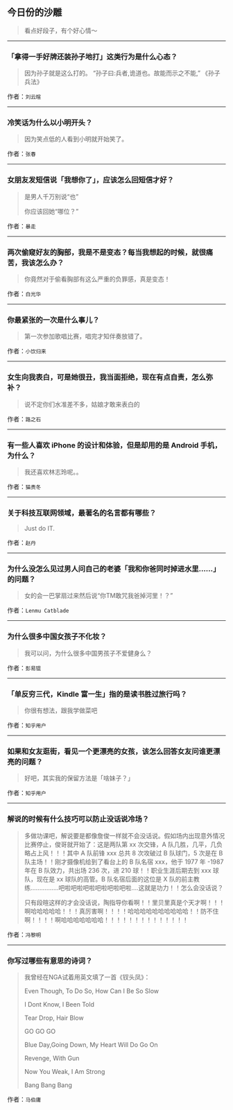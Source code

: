 ## 今日份的沙雕

> 看点好段子，有个好心情～


 
---

### 「拿得一手好牌还装孙子地打」这类行为是什么心态？

> 因为孙子就是这么打的。   “孙子曰:兵者,诡道也。故能而示之不能,”   《孙子兵法》


作者：`刘云暄`

---

### 冷笑话为什么以小明开头？

> 因为笑点低的人看到小明就开始笑了。


作者：`张春`

---

### 女朋友发短信说「我想你了」，应该怎么回短信才好？

> 是男人千万别说“也”
> 
> 你应该回她“哪位？”


作者：`暴走`

---

### 两次偷窥好友的胸部，我是不是变态？每当我想起的时候，就很痛苦，我该怎么办？

> 你竟然对于偷看胸部有这么严重的负罪感，真是变态！


作者：`白光华`

---

### 你最紧张的一次是什么事儿？

> 第一次参加歌唱比赛，唱完才知伴奏放错了。


作者：`小饮归来`

---

### 女生向我表白，可是她很丑，我当面拒绝，现在有点自责，怎么弥补？

> 说不定你们水准差不多，姑娘才敢来表白的


作者：`路之石`

---

### 有一些人喜欢 iPhone 的设计和体验，但是却用的是 Android 手机，为什么？

> 我还喜欢林志玲呢。。


作者：`猫责冬`

---

### 关于科技互联网领域，最著名的名言都有哪些？

> Just do IT.


作者：`赵丹`

---

### 为什么没怎么见过男人问自己的老婆「我和你爸同时掉进水里……」的问题？

> 女的会一巴掌扇过来然后说“你TM敢咒我爸掉河里！？”


作者：`Lenmu Catblade`

---

### 为什么很多中国女孩子不化妆？

> 我可以问，为什么很多中国男孩子不爱健身么？


作者：`彭易锟`

---

### 「单反穷三代，Kindle 富一生」指的是读书胜过旅行吗？

> 你很有想法，跟我学做菜吧


作者：`知乎用户`

---

### 如果和女友逛街，看见一个更漂亮的女孩，该怎么回答女友问谁更漂亮的问题？

> 好吧，其实我的保留方法是「啥妹子？」


作者：`知乎用户`

---

### 解说的时候有什么技巧可以防止没话说冷场？

> 多做功课吧，解说要是都像詹俊一样就不会没话说。假如场内出现意外情况比赛停止，俊哥就开始了：这是两队第 xx 次交锋，A 队几胜，几平，几负略占上风！！！其中 A 队前锋 xxx 总共 8 次攻破过 B 队球门，5 次是在 B 队主场！！刚才摄像机给到了看台上的 B 队名宿 xxx，他于 1977 年 -1987 年在 B 队效力，共出场 236 次，进 210 球！！职业生涯后期去到 xxx 球队，现在是 xx 球队的高管。B 队名宿后面的这位是 X 队的前主教练................吧啦吧啦吧啦吧啦吧啦吧啦....这就是功力！！怎么会没话说？
> 
> 只有段暄这样的才会没话说，陶指导你看啊！！里贝里真是个天才啊！！！啊哈哈哈哈哈！！！真厉害啊！！！！哈哈哈哈哈哈哈哈哈哈！！防不住啊！！！！啊哈哈哈哈哈哈哈！！！！！！！！！！！！！！


作者：`冯黎明`

---

### 你写过哪些有意思的诗词？

> 我曾经在NGA试着用英文填了一首《钗头凤》：
> 
> Even Though, To Do So, How Can I Be So Slow
> 
> I Dont Know, I Been Told
> 
> Tear Drop, Hair Blow
> 
> GO GO GO
> 
> Blue Day,Going Down, My Heart Will Do Go On
> 
> Revenge, With Gun
> 
> Now You Weak, I Am Strong
> 
> Bang Bang Bang


作者：`马伯庸`